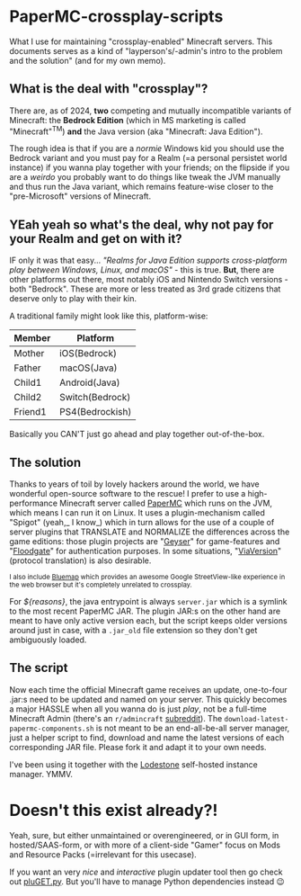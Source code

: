 # PaperMC-crossplay-scripts
What I use for maintaining "crossplay-enabled" Minecraft servers. This documents serves as a kind of "layperson's/-admin's intro to the problem and the solution" (and for my own memo).

## What is the deal with "crossplay"?
There are, as of 2024, **two** competing and mutually incompatible variants of Minecraft: the **Bedrock Edition** (which in MS marketing is called "Minecraft"<sup>TM</sup>) **and** the Java version (aka "Minecraft: Java Edition").

The rough idea is that if you are a _normie_ Windows kid you should use the Bedrock variant and you must pay for a Realm (=a personal persistet world instance) if you wanna play together with your friends; on the flipside if you are a _weirdo_ you probably want to do things like tweak the JVM manually and thus run the Java variant, which remains feature-wise closer to the "pre-Microsoft" versions of Minecraft.

## YEah yeah so what's the deal, why not pay for your Realm and get on with it?
IF only it was that easy... _"Realms for Java Edition supports cross-platform play between Windows, Linux, and macOS"_ - this is true. **But**, there are other platforms out there, most notably iOS and Nintendo Switch versions - both "Bedrock". These are more or less treated as 3rd grade citizens that deserve only to play with their kin. 

A traditional family might look like this, platform-wise:

| Member | Platform       |
|--------|----------------|
| Mother | iOS(Bedrock)   |
| Father | macOS(Java)    |
| Child1 | Android(Java)  |
| Child2 | Switch(Bedrock)|
| Friend1| PS4(Bedrockish)|

Basically you CAN'T just go ahead and play together out-of-the-box. 

## The solution
Thanks to years of toil by lovely hackers around the world, we have wonderful open-source software to the rescue! I prefer to use a high-performance Minecraft server called [PaperMC](https://papermc.io/) which runs on the JVM, which means I can run it on Linux. It uses a plugin-mechanism called "Spigot" (yeah,_ I know_) which in turn allows for the use of a couple of server plugins that TRANSLATE and NORMALIZE the differences across the game editions: those plugin projects are "[Geyser](https://geysermc.org/wiki/geyser/)" for game-features and "[Floodgate](https://geysermc.org/wiki/floodgate/)" for authentication purposes. In some situations, "[ViaVersion](https://viaversion.com/)" (protocol translation) is also desirable. 

<sub>I also include [Bluemap](https://bluemap.bluecolored.de/) which provides an awesome Google StreetView-like experience in the web browser but it's completely unrelated to crossplay.</sub>

For _${reasons}_, the java entrypoint is always `server.jar` which is a symlink to the most recent PaperMC JAR. The plugin JAR:s on the other hand are meant to have only active version each, but the script keeps older versions around just in case, with a `.jar_old` file extension so they don't get ambiguously loaded.

## The script
Now each time the official Minecraft game receives an update, one-to-four .jar:s need to be updated and named on your server. This quickly becomes a major HASSLE when all you wanna do is just _play_, not be a full-time Minecraft Admin (there's an `r/admincraft` [subreddit](https://www.reddit.com/r/admincraft/)). The `download-latest-papermc-components.sh` is not meant to be an end-all-be-all server manager, just a helper script to find, download and name the latest versions of each corresponding JAR file. Please fork it and adapt it to your own needs. 

I've been using it together with the [Lodestone](https://lodestone.cc/) self-hosted instance manager. YMMV.

# Doesn't this exist already?!
Yeah, sure, but either unmaintained or overengineered, or in GUI form, in hosted/SAAS-form, or with more of a client-side "Gamer" focus on Mods and Resource Packs (=irrelevant for this usecase). 

If you want an very _nice_ and _interactive_ plugin updater tool then go check out [pluGET.py](https://github.com/Neocky/pluGET). But you'll have to manage Python dependencies instead 😉
